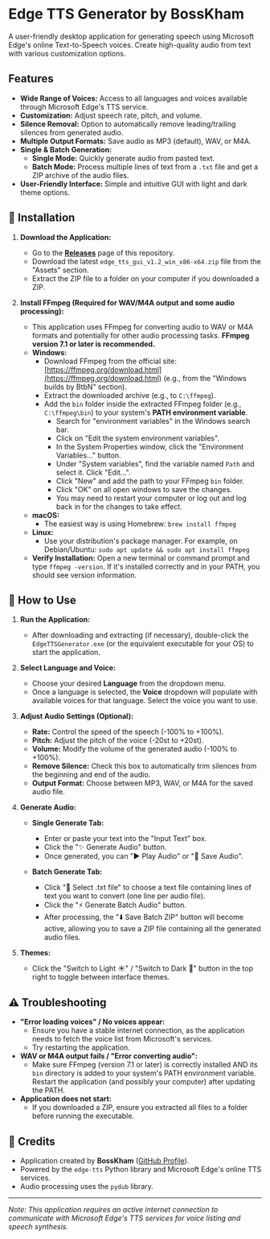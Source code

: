 # Edge TTS Generator by BossKham

A user-friendly desktop application for generating speech using Microsoft Edge's online Text-to-Speech voices. Create high-quality audio from text with various customization options.

## Features

* **Wide Range of Voices:** Access to all languages and voices available through Microsoft Edge's TTS service.
* **Customization:** Adjust speech rate, pitch, and volume.
* **Silence Removal:** Option to automatically remove leading/trailing silences from generated audio.
* **Multiple Output Formats:** Save audio as MP3 (default), WAV, or M4A.
* **Single & Batch Generation:**
    * **Single Mode:** Quickly generate audio from pasted text.
    * **Batch Mode:** Process multiple lines of text from a `.txt` file and get a ZIP archive of the audio files.
* **User-Friendly Interface:** Simple and intuitive GUI with light and dark theme options.

## 💾 Installation

1.  **Download the Application:**
    * Go to the [**Releases**](https://github.com/BossKham/edge_tts_gui/releases) page of this repository.
    * Download the latest `edge_tts_gui_v1.2_win_x86-x64.zip` file from the "Assets" section.
    * Extract the ZIP file to a folder on your computer if you downloaded a ZIP.

2.  **Install FFmpeg (Required for WAV/M4A output and some audio processing):**
    * This application uses FFmpeg for converting audio to WAV or M4A formats and potentially for other audio processing tasks. **FFmpeg version 7.1 or later is recommended.**
    * **Windows:**
        * Download FFmpeg from the official site: [https://ffmpeg.org/download.html](https://ffmpeg.org/download.html) (e.g., from the "Windows builds by BtbN" section).
        * Extract the downloaded archive (e.g., to `C:\ffmpeg`).
        * Add the `bin` folder inside the extracted FFmpeg folder (e.g., `C:\ffmpeg\bin`) to your system's **PATH environment variable**.
            * Search for "environment variables" in the Windows search bar.
            * Click on "Edit the system environment variables".
            * In the System Properties window, click the "Environment Variables..." button.
            * Under "System variables", find the variable named `Path` and select it. Click "Edit...".
            * Click "New" and add the path to your FFmpeg `bin` folder.
            * Click "OK" on all open windows to save the changes.
            * You may need to restart your computer or log out and log back in for the changes to take effect.
    * **macOS:**
        * The easiest way is using Homebrew: `brew install ffmpeg`
    * **Linux:**
        * Use your distribution's package manager. For example, on Debian/Ubuntu: `sudo apt update && sudo apt install ffmpeg`
    * **Verify Installation:** Open a new terminal or command prompt and type `ffmpeg -version`. If it's installed correctly and in your PATH, you should see version information.

## 🚀 How to Use

1.  **Run the Application:**
    * After downloading and extracting (if necessary), double-click the `EdgeTTSGenerator.exe` (or the equivalent executable for your OS) to start the application.

2.  **Select Language and Voice:**
    * Choose your desired **Language** from the dropdown menu.
    * Once a language is selected, the **Voice** dropdown will populate with available voices for that language. Select the voice you want to use.

3.  **Adjust Audio Settings (Optional):**
    * **Rate:** Control the speed of the speech (-100% to +100%).
    * **Pitch:** Adjust the pitch of the voice (-20st to +20st).
    * **Volume:** Modify the volume of the generated audio (-100% to +100%).
    * **Remove Silence:** Check this box to automatically trim silences from the beginning and end of the audio.
    * **Output Format:** Choose between MP3, WAV, or M4A for the saved audio file.

4.  **Generate Audio:**

    * **Single Generate Tab:**
        * Enter or paste your text into the "Input Text" box.
        * Click the "✨ Generate Audio" button.
        * Once generated, you can "▶️ Play Audio" or "💾 Save Audio".

    * **Batch Generate Tab:**
        * Click "📁 Select .txt file" to choose a text file containing lines of text you want to convert (one line per audio file).
        * Click the "⚡ Generate Batch Audio" button.
        * After processing, the "⬇️ Save Batch ZIP" button will become active, allowing you to save a ZIP file containing all the generated audio files.

5.  **Themes:**
    * Click the "Switch to Light ☀️" / "Switch to Dark 🌙" button in the top right to toggle between interface themes.

## ⚠️ Troubleshooting

* **"Error loading voices" / No voices appear:**
    * Ensure you have a stable internet connection, as the application needs to fetch the voice list from Microsoft's services.
    * Try restarting the application.
* **WAV or M4A output fails / "Error converting audio":**
    * Make sure FFmpeg (version 7.1 or later) is correctly installed AND its `bin` directory is added to your system's PATH environment variable. Restart the application (and possibly your computer) after updating the PATH.
* **Application does not start:**
    * If you downloaded a ZIP, ensure you extracted all files to a folder before running the executable.

## 🙏 Credits

* Application created by **BossKham** ([GitHub Profile](https://github.com/BossKham)).
* Powered by the `edge-tts` Python library and Microsoft Edge's online TTS services.
* Audio processing uses the `pydub` library.

---

*Note: This application requires an active internet connection to communicate with Microsoft Edge's TTS services for voice listing and speech synthesis.*
